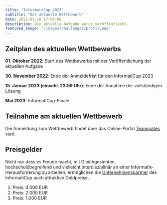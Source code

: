 ```yaml
---
title: "InformatiCup 2023"
subtitle: "Der aktuelle Wettbewerb"
date: 2022-01-10 17:00:00
description: Die aktuelle Aufgabe wurde veröffentlicht.
featured_image: "/images/challenges/profit.png"
---
```


## Zeitplan des aktuellen Wettbewerbs

**01\. Oktober 2022**: Start des Wettbewerbs mit der Veröffentlichung der aktuellen Aufgabe

**30\. November 2022**: Ende der Anmeldefrist für den InformatiCup 2023

**15\. Januar 2023 (einschl. 23:59 Uhr)**: Ende der Annahme der vollständigen Lösung

**Mai 2023**: InformatiCup-Finale

## Teilnahme am aktuellen Wettbewerb

Die Anmeldung zum Wettbewerb findet über das Online-Portal [Teammates](https://teams.informaticup.de/) statt.

## Preisgelder

Nicht nur dass es Freude macht, mit Gleichgesinnten, hochschulübegreifend und vielleicht interdisziplinär an einer Informatik-Herausforderung zu arbeiten, ermöglichen die [Unternehmenspartner](/sponsors) des InformatiCup auch attraktive Geldpreise.

1. Preis: 4.000 EUR
2. Preis: 2.000 EUR
3. Preis: 1.000 EUR
